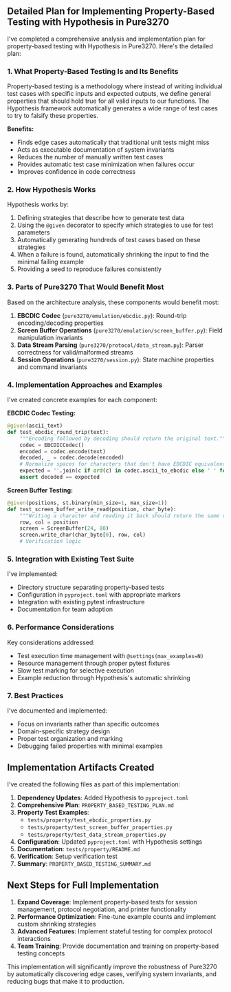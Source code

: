 ## Detailed Plan for Implementing Property-Based Testing with Hypothesis in Pure3270

I've completed a comprehensive analysis and implementation plan for property-based testing with Hypothesis in Pure3270. Here's the detailed plan:

### 1. What Property-Based Testing Is and Its Benefits

Property-based testing is a methodology where instead of writing individual test cases with specific inputs and expected outputs, we define general properties that should hold true for all valid inputs to our functions. The Hypothesis framework automatically generates a wide range of test cases to try to falsify these properties.

**Benefits:**
- Finds edge cases automatically that traditional unit tests might miss
- Acts as executable documentation of system invariants
- Reduces the number of manually written test cases
- Provides automatic test case minimization when failures occur
- Improves confidence in code correctness

### 2. How Hypothesis Works

Hypothesis works by:
1. Defining strategies that describe how to generate test data
2. Using the `@given` decorator to specify which strategies to use for test parameters
3. Automatically generating hundreds of test cases based on these strategies
4. When a failure is found, automatically shrinking the input to find the minimal failing example
5. Providing a seed to reproduce failures consistently

### 3. Parts of Pure3270 That Would Benefit Most

Based on the architecture analysis, these components would benefit most:

1. **EBCDIC Codec** (`pure3270/emulation/ebcdic.py`): Round-trip encoding/decoding properties
2. **Screen Buffer Operations** (`pure3270/emulation/screen_buffer.py`): Field manipulation invariants
3. **Data Stream Parsing** (`pure3270/protocol/data_stream.py`): Parser correctness for valid/malformed streams
4. **Session Operations** (`pure3270/session.py`): State machine properties and command invariants

### 4. Implementation Approaches and Examples

I've created concrete examples for each component:

**EBCDIC Codec Testing:**
```python
@given(ascii_text)
def test_ebcdic_round_trip(text):
    """Encoding followed by decoding should return the original text."""
    codec = EBCDICCodec()
    encoded = codec.encode(text)
    decoded, _ = codec.decode(encoded)
    # Normalize spaces for characters that don't have EBCDIC equivalents
    expected = ''.join(c if ord(c) in codec.ascii_to_ebcdic else ' ' for c in text)
    assert decoded == expected
```

**Screen Buffer Testing:**
```python
@given(positions, st.binary(min_size=1, max_size=1))
def test_screen_buffer_write_read(position, char_byte):
    """Writing a character and reading it back should return the same value."""
    row, col = position
    screen = ScreenBuffer(24, 80)
    screen.write_char(char_byte[0], row, col)
    # Verification logic
```

### 5. Integration with Existing Test Suite

I've implemented:
- Directory structure separating property-based tests
- Configuration in `pyproject.toml` with appropriate markers
- Integration with existing pytest infrastructure
- Documentation for team adoption

### 6. Performance Considerations

Key considerations addressed:
- Test execution time management with `@settings(max_examples=N)`
- Resource management through proper pytest fixtures
- Slow test marking for selective execution
- Example reduction through Hypothesis's automatic shrinking

### 7. Best Practices

I've documented and implemented:
- Focus on invariants rather than specific outcomes
- Domain-specific strategy design
- Proper test organization and marking
- Debugging failed properties with minimal examples

## Implementation Artifacts Created

I've created the following files as part of this implementation:

1. **Dependency Updates**: Added Hypothesis to `pyproject.toml`
2. **Comprehensive Plan**: `PROPERTY_BASED_TESTING_PLAN.md` 
3. **Property Test Examples**:
   - `tests/property/test_ebcdic_properties.py`
   - `tests/property/test_screen_buffer_properties.py`
   - `tests/property/test_data_stream_properties.py`
4. **Configuration**: Updated `pyproject.toml` with Hypothesis settings
5. **Documentation**: `tests/property/README.md`
6. **Verification**: Setup verification test
7. **Summary**: `PROPERTY_BASED_TESTING_SUMMARY.md`

## Next Steps for Full Implementation

1. **Expand Coverage**: Implement property-based tests for session management, protocol negotiation, and printer functionality
2. **Performance Optimization**: Fine-tune example counts and implement custom shrinking strategies
3. **Advanced Features**: Implement stateful testing for complex protocol interactions
4. **Team Training**: Provide documentation and training on property-based testing concepts

This implementation will significantly improve the robustness of Pure3270 by automatically discovering edge cases, verifying system invariants, and reducing bugs that make it to production.